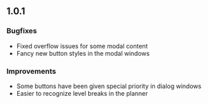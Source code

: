 ## 1.0.1
### Bugfixes
- Fixed overflow issues for some modal content
- Fancy new button styles in the modal windows
### Improvements
- Some buttons have been given special priority in dialog windows
- Easier to recognize level breaks in the planner

